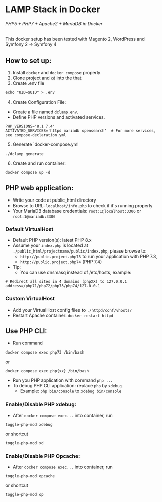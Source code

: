 # LAMP Stack in Docker
###### PHP5 + PHP7 + Apache2 + MariaDB in Docker
This docker setup has been tested with Magento 2, WordPress and Symfony 2 -> Symfony 4

## How to set up:
1. Install `docker` and `docker compose` properly
2. Clone project and `cd` into the that
3. Create .env file
```
echo "UID=$UID" > .env
```
4. Create Configuration File:
- Create a file named `dclamp.env`.
- Define PHP versions and activated services.
```shell
PHP_VERSIONS='8.1 7.4'
ACTIVATED_SERVICES='httpd mariadb opensearch'  # For more services, see compose-declaration.yml
```
5. Generate `docker-compose.yml
```shell
./dclamp generate
```
6. Create and run container:
```
docker compose up -d
```

## PHP web application:
- Write your code at public_html directory
- Browse to URL: `localhost/info.php` to check if it's running properly
- Your MariaDB database credentials: `root:1@localhost:3306` or `root:1@mariadb:3306`

### Default VirtualHost
- Default PHP version(s): latest PHP 8.x
- Assume your `index.php` is located at `./public_html/projectname/public/index.php`,
please browse to: 
  - `http://public.project.php73` to run your application with PHP 7.3,
  - `http://public.project.php74` (PHP 7.4)
- Tip:
  - You can use dnsmasq instead of /etc/hosts, example:
```
# Redirect all sites in 4 domains (phpXX) to 127.0.0.1
address=/php71/php72/php73/php74/127.0.0.1
```

### Custom VirtualHost
- Add your VirtualHost config files to `./httpd/conf/vhosts/`
- Restart Apache container: `docker restart httpd`

## Use PHP CLI:
- Run command
```shell script
docker compose exec php73 /bin/bash
``` 
or
```shell script
docker compose exec php{xx} /bin/bash
```
- Run you PHP application with command `php ...`
- To debug PHP CLI application: replace `php` by `xdebug`
  - Example: `php bin/console` to `xdebug bin/console`

### Enable/Disable PHP xdebug:
- After ```docker compose exec...``` into container, run
```shell script
toggle-php-mod xdebug
```
or shortcut
```shell script
toggle-php-mod xd
```

### Enable/Disable PHP Opcache:
- After ```docker compose exec...``` into container, run
```shell script
toggle-php-mod opcache
```
or shortcut
```shell script
toggle-php-mod op
```
